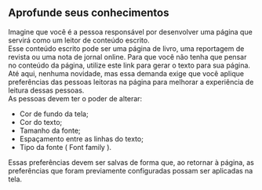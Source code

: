 ## Aprofunde seus conhecimentos
Imagine que você é a pessoa responsável por desenvolver uma página que servirá como um leitor de conteúdo escrito.  
Esse conteúdo escrito pode ser uma página de livro, uma reportagem de revista ou uma nota de jornal online. Para que você não tenha que pensar no conteúdo da página, utilize este link para gerar o texto para sua página.  
Até aqui, nenhuma novidade, mas essa demanda exige que você aplique preferências das pessoas leitoras na página para melhorar a experiência de leitura dessas pessoas.  
As pessoas devem ter o poder de alterar:  
 - Cor de fundo da tela;
 - Cor do texto;
 - Tamanho da fonte;
 - Espaçamento entre as linhas do texto;
 - Tipo da fonte ( Font family ).  

Essas preferências devem ser salvas de forma que, ao retornar à página, as preferências que foram previamente configuradas possam ser aplicadas na tela.
